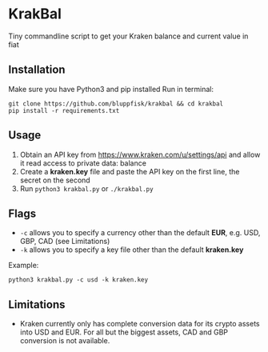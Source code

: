 # KrakBal
Tiny commandline script to get your Kraken balance and current value in fiat

## Installation
Make sure you have Python3 and pip installed
Run in terminal:
```
git clone https://github.com/bluppfisk/krakbal && cd krakbal
pip install -r requirements.txt
```

## Usage
1. Obtain an API key from https://www.kraken.com/u/settings/api and allow it read access to private data: balance
2. Create a **kraken.key** file and paste the API key on the first line, the secret on the second
3. Run `python3 krakbal.py` or `./krakbal.py`

## Flags
* `-c` allows you to specify a currency other than the default **EUR**, e.g. USD, GBP, CAD (see Limitations)
* `-k` allows you to specify a key file other than the default **kraken.key**

Example:

`python3 krakbal.py -c usd -k kraken.key`

## Limitations
* Kraken currently only has complete conversion data for its crypto assets into USD and EUR. For all but the biggest assets, CAD and GBP conversion is not available.